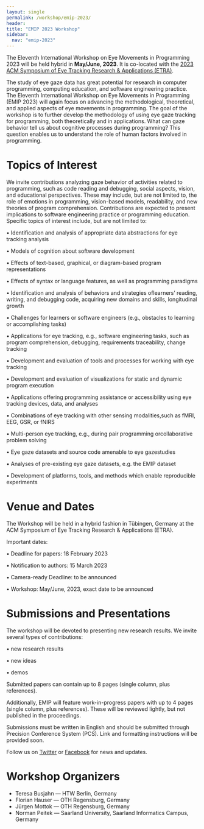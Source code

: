 ```yaml
---
layout: single
permalink: /workshop/emip-2023/
header:
title: "EMIP 2023 Workshop"
sidebar:
  nav: "emip-2023"
---
```


The Eleventh International Workshop on Eye Movements in Programming 2023 will be held hybrid in **May/June, 2023**. It is co-located with the [2023 ACM Symposium of Eye Tracking Research & Applications (ETRA)](http://etra.acm.org/2023/).

The study of eye gaze data has great potential for research in computer programming, computing education, and software engineering practice. The Eleventh International Workshop on Eye Movements in Programming (EMIP 2023) will again focus on advancing the methodological, theoretical, and applied aspects of eye movements in programming. The goal of the workshop is to further develop the methodology of using eye gaze tracking for programming, both theoretically and in applications. What can gaze behavior tell us about cognitive processes during programming? This question enables us to understand the role of human factors involved in programming.

# Topics of Interest
We invite contributions analyzing gaze behavior of activities related to programming, such as code reading and debugging, social aspects, vision, and educational perspectives. These may include, but are not limited to, the role of emotions in programming, vision-based models, readability, and new theories of program comprehension. Contributions are expected to present implications to software engineering practice or programming education. Specific topics of interest include, but are not limited to:

• Identification and analysis of appropriate data abstractions for eye tracking analysis

• Models of cognition about software development

• Effects of text-based, graphical, or diagram-based program representations

• Effects of syntax or language features, as well as programming paradigms

• Identification and analysis of behaviors and strategies oflearners’ reading, writing, and debugging code, acquiring new domains and skills, longitudinal growth

• Challenges for learners or software engineers (e.g., obstacles to learning or accomplishing tasks)

• Applications for eye tracking, e.g., software engineering tasks, such as program comprehension, debugging, requirements traceability, change tracking

• Development and evaluation of tools and processes for working with eye tracking

• Development and evaluation of visualizations for static and dynamic program execution

• Applications offering programming assistance or accessibility using eye tracking devices, data, and analyses

• Combinations of eye tracking with other sensing modalities,such as fMRI, EEG, GSR, or fNIRS

• Multi-person eye tracking, e.g., during pair programming orcollaborative problem solving

• Eye gaze datasets and source code amenable to eye gazestudies

• Analyses of pre-existing eye gaze datasets, e.g. the EMIP dataset

• Development of platforms, tools, and methods which enable reproducible experiments

# Venue and Dates
The Workshop will be held in a hybrid fashion in Tübingen, Germany at the ACM Symposium of Eye Tracking Research & Applications (ETRA).

Important dates:

• Deadline for papers: 18 February 2023

• Notification to authors: 15 March 2023

• Camera-ready Deadline: to be announced

• Workshop: May/June, 2023, exact date to be announced


# Submissions and Presentations
The workshop will be devoted to presenting new research results. We invite several types of contributions:

• new research results

• new ideas

• demos

Submitted papers can contain up to 8 pages (single column, plus references).

Additionally, EMIP will feature work-in-progress papers with up to 4 pages (single column, plus references). These will be reviewed lightly, but not published in the proceedings. 

Submissions must be written in English and should be submitted through Precision Conference System (PCS). Link and formatting instructions will be provided soon.

Follow us on [Twitter](https://twitter.com/emipws) or [Facebook](https://www.facebook.com/emipws/) for news and updates.

# Workshop Organizers
- Teresa Busjahn — HTW Berlin, Germany
- Florian Hauser — OTH Regensburg, Germany
- Jürgen Mottok — OTH Regensburg, Germany
- Norman Peitek — Saarland University, Saarland Informatics Campus, Germany
